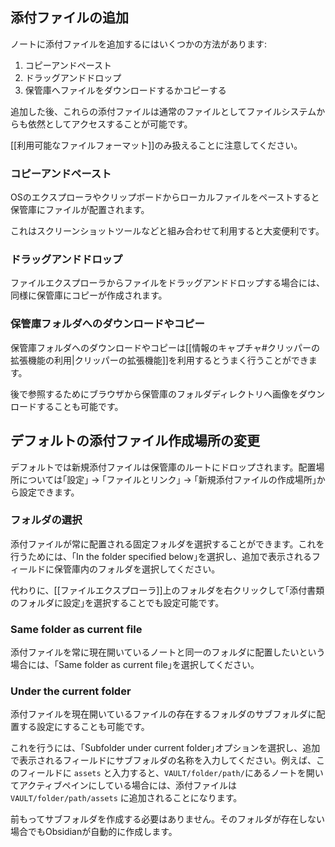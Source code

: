 ## 添付ファイルの追加

ノートに添付ファイルを追加するにはいくつかの方法があります:

1. コピーアンドペースト
2. ドラッグアンドドロップ
3. 保管庫へファイルをダウンロードするかコピーする

追加した後、これらの添付ファイルは通常のファイルとしてファイルシステムからも依然としてアクセスすることが可能です。

[[利用可能なファイルフォーマット]]のみ扱えることに注意してください。

### コピーアンドペースト

OSのエクスプローラやクリップボードからローカルファイルをペーストすると保管庫にファイルが配置されます。

これはスクリーンショットツールなどと組み合わせて利用すると大変便利です。

### ドラッグアンドドロップ

ファイルエクスプローラからファイルをドラッグアンドドロップする場合には、同様に保管庫にコピーが作成されます。

### 保管庫フォルダへのダウンロードやコピー

保管庫フォルダへのダウンロードやコピーは[[情報のキャプチャ#クリッパーの拡張機能の利用|クリッパーの拡張機能]]を利用するとうまく行うことができます。

後で参照するためにブラウザから保管庫のフォルダディレクトリへ画像をダウンロードすることも可能です。

## デフォルトの添付ファイル作成場所の変更

デフォルトでは新規添付ファイルは保管庫のルートにドロップされます。配置場所については｢設定｣ → ｢ファイルとリンク｣ → ｢新規添付ファイルの作成場所｣から設定できます。

### フォルダの選択

添付ファイルが常に配置される固定フォルダを選択することができます。これを行うためには、｢In the folder specified below｣を選択し、追加で表示されるフィールドに保管庫内のフォルダを選択してください。

代わりに、[[ファイルエクスプローラ]]上のフォルダを右クリックして｢添付書類のフォルダに設定｣を選択することでも設定可能です。

### Same folder as current file

添付ファイルを常に現在開いているノートと同一のフォルダに配置したいという場合には、｢Same folder as current file｣を選択してください。

### Under the current folder

添付ファイルを現在開いているファイルの存在するフォルダのサブフォルダに配置する設定にすることも可能です。

これを行うには、｢Subfolder under current folder｣オプションを選択し、追加で表示されるフィールドにサブフォルダの名称を入力してください。例えば、このフィールドに `assets` と入力すると、`VAULT/folder/path/`にあるノートを開いてアクティブペインにしている場合には、添付ファイルは `VAULT/folder/path/assets` に追加されることになります。

前もってサブフォルダを作成する必要はありません。そのフォルダが存在しない場合でもObsidianが自動的に作成します。